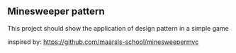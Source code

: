 ## Minesweeper pattern

This project should show the application of design pattern in a simple game 

inspired by: https://github.com/maarsls-school/minesweepermvc
